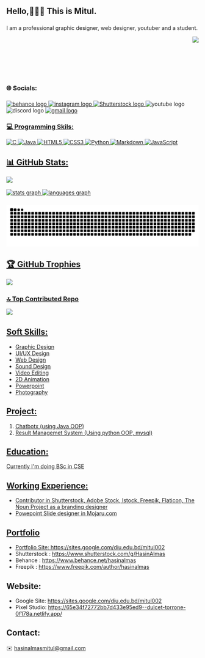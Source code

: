 <h2 align="left">Hello,🙋🏻‍♂️ This is Mitul.</h2>

###


I am a professional graphic designer, web designer, youtuber and a student.

<img  align="right" height="150" src="https://www.learnixit.com/static/img/course-1.gif"  />
</br>
</br>
</br>
</br>
</br>
</br>


### 🌐 Socials:
###

<div align="left">
  <a href="https://www.behance.net/hasinalmas" target="_blank">
    <img src="https://img.shields.io/static/v1?message=Behance&logo=behance&label=&color=1769ff&logoColor=white&labelColor=&style=for-the-badge" height="35" alt="behance logo"  />
  </a>
  <a href="https://www.instagram.com/hasin_almas_mitul" target="_blank">
    <img src="https://img.shields.io/static/v1?message=Instagram&logo=instagram&label=&color=E4405F&logoColor=white&labelColor=&style=for-the-badge" height="35" alt="instagram logo"  />
  </a>
    </a>
    <a href="https://www.shutterstock.com/g/HasinAlmas" target="_blank">
    <img src="https://steemitimages.com/DQmayLnkMjwRfaZ7WAU5De2Af3LWk8j87Lk9aW99sejnb6j/cafd11da4a2e41c07a9b1eb272def0bef5572889-Logo-White-Offsite.png" height="35" alt="Shutterstock logo"  />
  </a>

  <img src="https://img.shields.io/static/v1?message=Youtube&logo=youtube&label=&color=FF0000&logoColor=white&labelColor=&style=for-the-badge" height="35" alt="youtube logo"  />

  <img src="https://img.shields.io/static/v1?message=Discord&logo=discord&label=&color=7289DA&logoColor=white&labelColor=&style=for-the-badge" height="35" alt="discord logo"  />
  <a href="hasinalmasmitul@gmail.com" target="_blank">
    <img src="https://img.shields.io/static/v1?message=Gmail&logo=gmail&label=&color=D14836&logoColor=white&labelColor=&style=for-the-badge" height="35" alt="gmail logo"  />


</div>


### 💻 Programming Skils:

![C](https://img.shields.io/badge/c-%2300599C.svg?style=for-the-badge&logo=c&logoColor=white) ![Java](https://img.shields.io/badge/java-%23ED8B00.svg?style=for-the-badge&logo=openjdk&logoColor=white) ![HTML5](https://img.shields.io/badge/html5-%23E34F26.svg?style=for-the-badge&logo=html5&logoColor=white) ![CSS3](https://img.shields.io/badge/css3-%231572B6.svg?style=for-the-badge&logo=css3&logoColor=white) ![Python](https://img.shields.io/badge/python-3670A0?style=for-the-badge&logo=python&logoColor=ffdd54) ![Markdown](https://img.shields.io/badge/markdown-%23000000.svg?style=for-the-badge&logo=markdown&logoColor=white) ![JavaScript](https://img.shields.io/badge/javascript-%23323330.svg?style=for-the-badge&logo=javascript&logoColor=%23F7DF1E)
## 📊 GitHub Stats:
![](https://github-readme-streak-stats.herokuapp.com/?user=mitul002&theme=default&hide_border=false)<br/>

<div>
  <img src="https://github-readme-stats.vercel.app/api?username=mitul002&hide_title=false&hide_rank=false&show_icons=true&include_all_commits=true&count_private=true&disable_animations=false&theme=default&locale=en&hide_border=false" height="150" alt="stats graph"  />
  <img src="https://github-readme-stats.vercel.app/api/top-langs?username=mitul002&locale=en&hide_title=false&layout=compact&card_width=320&langs_count=5&theme=default&hide_border=false" height="150" alt="languages graph"  />
  </div>


###


<picture>
  <source
    media="(prefers-color-scheme: dark)"
    srcset="https://raw.githubusercontent.com/platane/snk/output/github-contribution-grid-snake-dark.svg"
  />
  <source
    media="(prefers-color-scheme: light)"
    srcset="https://raw.githubusercontent.com/platane/snk/output/github-contribution-grid-snake.svg"
  />
  <img
    alt="github contribution grid snake animation"
    src="https://raw.githubusercontent.com/platane/snk/output/github-contribution-grid-snake.svg"
  />
</picture>


## 🏆 GitHub Trophies
![](https://github-profile-trophy.vercel.app/?username=mitul002&theme=default&no-frame=false&no-bg=true&margin-w=4)

### 🔝 Top Contributed Repo
![](https://github-contributor-stats.vercel.app/api?username=mitul002&limit=5&theme=default&combine_all_yearly_contributions=true)





## Soft Skills:
- Graphic Design
- UI/UX Design
- Web Design
- Sound Design
- Video Editing
- 2D Animation
- Powerpoint
- Photography


## Project:
1. Chatbotx (using Java OOP)
2. Result Managemet System (Using python OOP, mysql)

## Education:
Currently I'm doing BSc in CSE

## Working Experience:
- Contributor in Shutterstock, Adobe Stock, Istock, Freepik, Flaticon, The Noun Project as a branding designer
- Powepoint Slide designer in Mojaru.com

## Portfolio
- Portfolio Site:  https://sites.google.com/diu.edu.bd/mitul002
-  Shutterstock : https://www.shutterstock.com/g/HasinAlmas
-  Behance : https://www.behance.net/hasinalmas
-  Freepik : https://www.freepik.com/author/hasinalmas
  

## Website:
- Google Site: https://sites.google.com/diu.edu.bd/mitul002
- Pixel Studio: https://65e34f72772bb7d433e95ed9--dulcet-torrone-0f178a.netlify.app/

## Contact:
✉️ hasinalmasmitul@gmail.com

   
